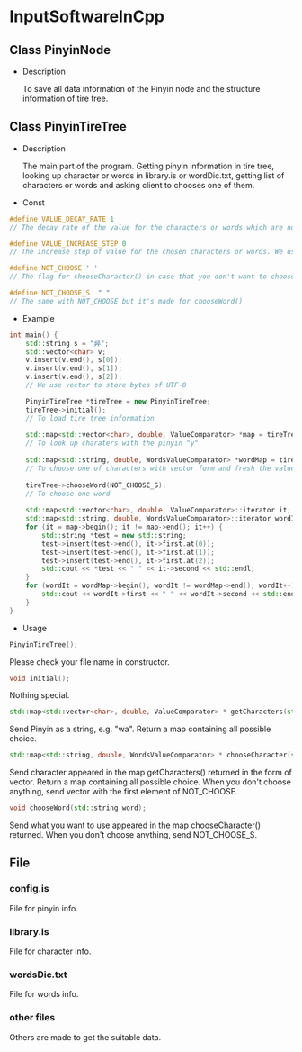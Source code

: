 # InputSoftwareInCpp
## Class PinyinNode
* Description

    To save all data information of the Pinyin node and the structure information of tire tree.

## Class PinyinTireTree
* Description

    The main part of the program. Getting pinyin information in tire tree, looking up character or words in library.is or wordDic.txt, getting list of 
    characters or words and asking client to chooses one of them.

* Const

```cpp
#define VALUE_DECAY_RATE 1
// The decay rate of the value for the characters or words which are not chosen. We usually set it to 0.99999

#define VALUE_INCREASE_STEP 0
// The increase step of value for the chosen characters or words. We usually set it to 1

#define NOT_CHOOSE ' '
// The flag for chooseCharacter() in case that you don't want to choose anything

#define NOT_CHOOSE_S  " "
// The same with NOT_CHOOSE but it's made for chooseWord()
```

* Example

```cpp
int main() {
    std::string s = "异";
    std::vector<char> v;
    v.insert(v.end(), s[0]);
    v.insert(v.end(), s[1]);
    v.insert(v.end(), s[2]);
    // We use vector to store bytes of UTF-8

    PinyinTireTree *tireTree = new PinyinTireTree;
    tireTree->initial();
    // To load tire tree information
    
    std::map<std::vector<char>, double, ValueComparator> *map = tireTree->getCharacters("y");
    // To look up charaters with the pinyin "y"
    
    std::map<std::string, double, WordsValueComparator> *wordMap = tireTree->chooseCharacter(v);
    // To choose one of characters with vector form and fresh the value (the priority of order) of the characters
    
    tireTree->chooseWord(NOT_CHOOSE_S);
    // To choose one word
    
    std::map<std::vector<char>, double, ValueComparator>::iterator it;
    std::map<std::string, double, WordsValueComparator>::iterator wordIt;
    for (it = map->begin(); it != map->end(); it++) {
        std::string *test = new std::string;
        test->insert(test->end(), it->first.at(0));
        test->insert(test->end(), it->first.at(1));
        test->insert(test->end(), it->first.at(2));
        std::cout << *test << " " << it->second << std::endl;
    }
    for (wordIt = wordMap->begin(); wordIt != wordMap->end(); wordIt++) {
        std::cout << wordIt->first << " " << wordIt->second << std::endl;
    }
}
```

* Usage

```cpp
PinyinTireTree();
```

Please check your file name in constructor.

```cpp
void initial();
```

Nothing special.

```cpp
std::map<std::vector<char>, double, ValueComparator> * getCharacters(std::string key);
```

Send Pinyin as a string, e.g. "wa". Return a map containing all possible choice.

```cpp
std::map<std::string, double, WordsValueComparator> * chooseCharacter(std::vector<char> ch);
```

Send character appeared in the map getCharacters() returned in the form of vector. Return a map containing all possible choice. When you don't choose anything, send vector with the first element of NOT_CHOOSE. 

```cpp
void chooseWord(std::string word);
```

Send what you want to use appeared in the map chooseCharacter() returned. When you don't choose anything, send NOT_CHOOSE_S.

## File

### config.is

File for pinyin info.

### library.is

File for character info.

### wordsDic.txt

File for words info.

### other files

Others are made to get the suitable data.
